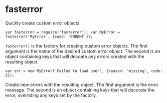 fasterror
=========
Quickly create custom error objects.

``
var fasterror = require('fasterror');
var MyError = fasterror('MyError', {code: 'ENOENT'});
``

`fasterror()` is the factory for creating custom error objects. The first
argument is the name of the desired custom error object. The second is an object
containing keys that will decoate any errors created with the resulting object.

``
var err = new MyError('Failed to load user', {reason: 'missing', code: 2});
``

Create new errors with the resulting object. The first argument is the error
message. The second is an object containing keys that will decorate the error,
overriding any keys set by the factory.
